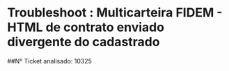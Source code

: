 # Troubleshoot : Multicarteira FIDEM - HTML de contrato enviado divergente do cadastrado

##N° Ticket analisado: 10325
